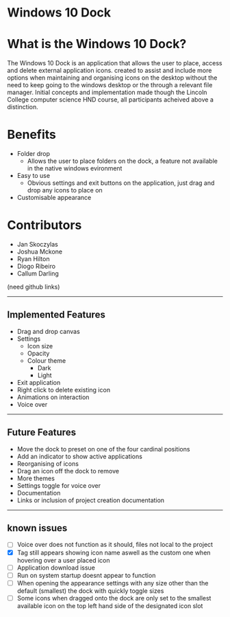 # Windows 10 Dock

# What is the Windows 10 Dock? 

The Windows 10 Dock is an application that allows the user to place, access and delete external application icons.
created to assist and include more options when maintaining and organising icons on the desktop without the need to keep going to the windows desktop or the through a relevant file manager.
Initial concepts and implementation made though the Lincoln College computer science HND course, all participants acheived above a distinction.

# Benefits

- Folder drop
  - Allows the user to place folders on the dock, a feature not available in the native windows evironment
- Easy to use
  - Obvious settings and exit buttons on the application, just drag and drop any icons to place on
- Customisable appearance

# Contributors

- Jan Skoczylas
- Joshua Mckone
- Ryan Hilton
- Diogo Ribeiro
- Callum Darling

(need github links)

----------------------
 Implemented Features		
----------------------

- Drag and drop canvas
- Settings
  - Icon size
  - Opacity
  - Colour theme
    - Dark
    - Light
- Exit application
- Right click to delete existing icon
- Animations on interaction
- Voice over 

-----------------
 Future Features			
-----------------

- Move the dock to preset on one of the four cardinal positions
- Add an indicator to show active applications
- Reorganising of icons
- Drag an icon off the dock to remove
- More themes
- Settings toggle for voice over
- Documentation
- Links or inclusion of project creation documentation

---------------
 known issues 
---------------
- [ ] Voice over does not function as it should, files not local to the project
- [x] Tag still appears showing icon name aswell as the custom one when hovering over a user placed icon
- [ ] Application download issue
- [ ] Run on system startup doesnt appear to function
- [ ] When opening the appearance settings with any size other than the default (smallest) the dock with quickly toggle sizes
- [ ] Some icons when dragged onto the dock are only set to the smallest available icon on the top left hand side of the designated icon slot